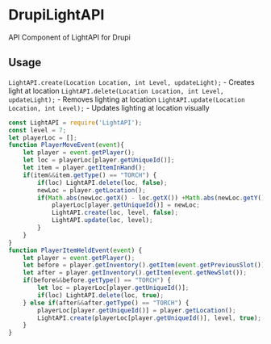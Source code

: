 # DrupiLightAPI
API Component of LightAPI for Drupi
## Usage
`LightAPI.create(Location Location, int Level, updateLight);` - Creates light at location
`LightAPI.delete(Location Location, int Level, updateLight);` - Removes lighting at location
`LightAPI.update(Location Location, int Level);` - Updates lighting at location visually

```js
const LightAPI = require('LightAPI');
const level = 7;
let playerLoc = [];
function PlayerMoveEvent(event){
    let player = event.getPlayer();
    let loc = playerLoc[player.getUniqueId()];
    let item = player.getItemInHand();
    if(item&&item.getType() == "TORCH") {
        if(loc) LightAPI.delete(loc, false);
        newLoc = player.getLocation();
        if(Math.abs(newLoc.getX() - loc.getX()) +Math.abs(newLoc.getY() - loc.getY()) + Math.abs(newLoc.getZ() - loc.getZ()) > 0.2) {
            playerLoc[player.getUniqueId()] = newLoc;
            LightAPI.create(loc, level, false);
            LightAPI.update(loc, level);
        }
    }
}
function PlayerItemHeldEvent(event) {
    let player = event.getPlayer();
    let before = player.getInventory().getItem(event.getPreviousSlot());
    let after = player.getInventory().getItem(event.getNewSlot());
    if(before&&before.getType() == "TORCH") {
        let loc = playerLoc[player.getUniqueId()];
        if(loc) LightAPI.delete(loc, true);
    } else if(after&&after.getType() == "TORCH") {
        playerLoc[player.getUniqueId()] = player.getLocation();
        LightAPI.create(playerLoc[player.getUniqueId()], level, true);
    }
}
```
